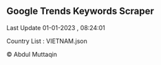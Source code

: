 

## Google Trends Keywords Scraper 
 
Last Update 01-01-2023 , 08:24:01

Country List :
VIETNAM.json



© Abdul Muttaqin 
